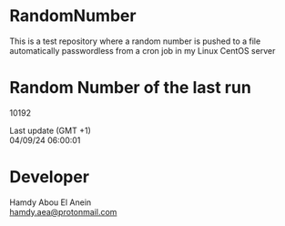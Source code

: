 # RandomNumber    
This is a test repository where a random number is pushed to a file automatically passwordless from a cron job in my Linux CentOS server    
# Random Number of the last run   
10192
      
Last update (GMT +1)    
04/09/24 06:00:01
# Developer    
Hamdy Abou El Anein   
hamdy.aea@protonmail.com
